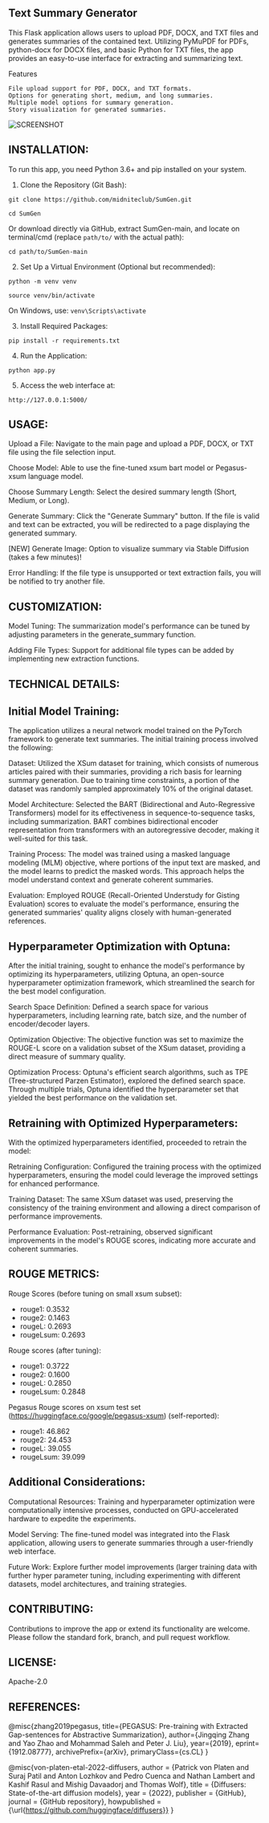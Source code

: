 Text Summary Generator
-----------------
This Flask application allows users to upload PDF, DOCX, and TXT files and generates summaries of the contained text. Utilizing PyMuPDF for PDFs, python-docx for DOCX files, and basic Python for TXT files, the app provides an easy-to-use interface for extracting and summarizing text.

Features

    File upload support for PDF, DOCX, and TXT formats.
    Options for generating short, medium, and long summaries.
    Multiple model options for summary generation.
    Story visualization for generated summaries.

![SCREENSHOT](https://github.com/midniteclub/SumGen/assets/57697320/1586d643-bdee-4ff3-9728-9ddafbc2e609)


INSTALLATION:
-------------
To run this app, you need Python 3.6+ and pip installed on your system.

1. Clone the Repository (Git Bash):

`git clone https://github.com/midniteclub/SumGen.git`

`cd SumGen`

Or download directly via GitHub, extract SumGen-main, and locate on terminal/cmd (replace `path/to/` with the actual path):

`cd path/to/SumGen-main`


2. Set Up a Virtual Environment (Optional but recommended):

`python -m venv venv`

`source venv/bin/activate`

On Windows, use: `venv\Scripts\activate`


3. Install Required Packages:

`pip install -r requirements.txt`


4. Run the Application:

`python app.py`


5. Access the web interface at:

`http://127.0.0.1:5000/`



USAGE:
-------------
Upload a File: Navigate to the main page and upload a PDF, DOCX, or TXT file using the file selection input.

Choose Model: Able to use the fine-tuned xsum bart model or Pegasus-xsum language model.

Choose Summary Length: Select the desired summary length (Short, Medium, or Long).

Generate Summary: Click the "Generate Summary" button. If the file is valid and text can be extracted, you will be redirected to a page displaying the generated summary.

[NEW] Generate Image: Option to visualize summary via Stable Diffusion (takes a few minutes)!

Error Handling: If the file type is unsupported or text extraction fails, you will be notified to try another file.



CUSTOMIZATION:
-------------
Model Tuning: The summarization model's performance can be tuned by adjusting parameters in the generate_summary function.

Adding File Types: Support for additional file types can be added by implementing new extraction functions.



TECHNICAL DETAILS:
------------------

Initial Model Training:
-----------------------
The application utilizes a neural network model trained on the PyTorch framework to generate text summaries. The initial training process involved the following:

Dataset: Utilized the XSum dataset for training, which consists of numerous articles paired with their summaries, providing a rich basis for learning summary generation. Due to training time constraints, a portion of the dataset was randomly sampled approximately 10% of the original dataset.

Model Architecture: Selected the BART (Bidirectional and Auto-Regressive Transformers) model for its effectiveness in sequence-to-sequence tasks, including summarization. BART combines bidirectional encoder representation from transformers with an autoregressive decoder, making it well-suited for this task.

Training Process: The model was trained using a masked language modeling (MLM) objective, where portions of the input text are masked, and the model learns to predict the masked words. This approach helps the model understand context and generate coherent summaries.

Evaluation: Employed ROUGE (Recall-Oriented Understudy for Gisting Evaluation) scores to evaluate the model's performance, ensuring the generated summaries' quality aligns closely with human-generated references.



Hyperparameter Optimization with Optuna:
---------------------------------------
After the initial training, sought to enhance the model's performance by optimizing its hyperparameters, utilizing Optuna, an open-source hyperparameter optimization framework, which streamlined the search for the best model configuration.

Search Space Definition: Defined a search space for various hyperparameters, including learning rate, batch size, and the number of encoder/decoder layers.

Optimization Objective: The objective function was set to maximize the ROUGE-L score on a validation subset of the XSum dataset, providing a direct measure of summary quality.

Optimization Process: Optuna's efficient search algorithms, such as TPE (Tree-structured Parzen Estimator), explored the defined search space. Through multiple trials, Optuna identified the hyperparameter set that yielded the best performance on the validation set.



Retraining with Optimized Hyperparameters:
------------------------------------------
With the optimized hyperparameters identified, proceeded to retrain the model:

Retraining Configuration: Configured the training process with the optimized hyperparameters, ensuring the model could leverage the improved settings for enhanced performance.

Training Dataset: The same XSum dataset was used, preserving the consistency of the training environment and allowing a direct comparison of performance improvements.

Performance Evaluation: Post-retraining, observed significant improvements in the model's ROUGE scores, indicating more accurate and coherent summaries.



ROUGE METRICS:
--------------
Rouge Scores (before tuning on small xsum subset):

- rouge1: 0.3532
- rouge2: 0.1463
- rougeL: 0.2693
- rougeLsum: 0.2693

Rouge scores (after tuning):

- rouge1: 0.3722
- rouge2: 0.1600
- rougeL: 0.2850
- rougeLsum: 0.2848


Pegasus Rouge scores on xsum test set (https://huggingface.co/google/pegasus-xsum)
(self-reported):
- rouge1: 46.862
- rouge2: 24.453
- rougeL: 39.055
- rougeLsum: 39.099



Additional Considerations:
--------------------------
Computational Resources: Training and hyperparameter optimization were computationally intensive processes, conducted on GPU-accelerated hardware to expedite the experiments.

Model Serving: The fine-tuned model was integrated into the Flask application, allowing users to generate summaries through a user-friendly web interface.

Future Work: Explore further model improvements (larger training data with further hyper parameter tuning, including experimenting with different datasets, model architectures, and training strategies.



CONTRIBUTING:
-------------
Contributions to improve the app or extend its functionality are welcome. Please follow the standard fork, branch, and pull request workflow.



LICENSE:
----------
Apache-2.0



REFERENCES:
-----------
@misc{zhang2019pegasus,
    title={PEGASUS: Pre-training with Extracted Gap-sentences for Abstractive Summarization},
    author={Jingqing Zhang and Yao Zhao and Mohammad Saleh and Peter J. Liu},
    year={2019},
    eprint={1912.08777},
    archivePrefix={arXiv},
    primaryClass={cs.CL}
}

@misc{von-platen-etal-2022-diffusers,
  author = {Patrick von Platen and Suraj Patil and Anton Lozhkov and Pedro Cuenca and Nathan Lambert and Kashif Rasul and Mishig Davaadorj and Thomas Wolf},
  title = {Diffusers: State-of-the-art diffusion models},
  year = {2022},
  publisher = {GitHub},
  journal = {GitHub repository},
  howpublished = {\url{https://github.com/huggingface/diffusers}}
}
